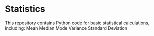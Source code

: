 # Statistics
This repository contains Python code for basic statistical calculations, including:  Mean Median Mode Variance Standard Deviation
